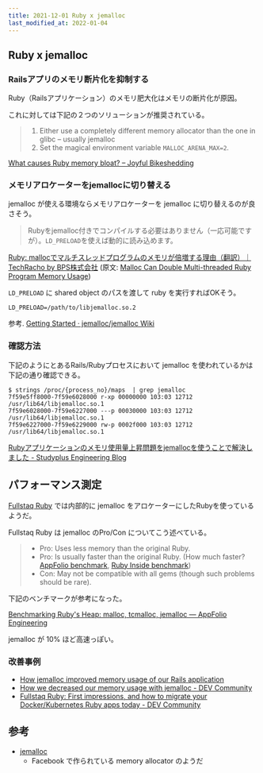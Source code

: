 ```yaml
---
title: 2021-12-01 Ruby x jemalloc
last_modified_at: 2022-01-04
---
```


## Ruby x jemalloc

### Railsアプリのメモリ断片化を抑制する

Ruby（Railsアプリケーション）のメモリ肥大化はメモリの断片化が原因。

これに対しては下記の２つのソリューションが推奨されている。

> 1. Either use a completely different memory allocator than the one in glibc – usually jemalloc
> 2. Set the magical environment variable `MALLOC_ARENA_MAX=2`.

[What causes Ruby memory bloat? – Joyful Bikeshedding](https://www.joyfulbikeshedding.com/blog/2019-03-14-what-causes-ruby-memory-bloat.html)

### メモリアロケーターをjemallocに切り替える

jemalloc が使える環境ならメモリアロケーターを jemalloc に切り替えるのが良さそう。

> Rubyをjemalloc付きでコンパイルする必要はありません（一応可能ですが）。`LD_PRELOAD`を使えば動的に読み込めます。

[Ruby: mallocでマルチスレッドプログラムのメモリが倍増する理由（翻訳）｜TechRacho by BPS株式会社](https://techracho.bpsinc.jp/hachi8833/2017_12_28/50109)
(原文: [Malloc Can Double Multi-threaded Ruby Program Memory Usage](https://www.speedshop.co/2017/12/04/malloc-doubles-ruby-memory.html))

`LD_PRELOAD` に shared object のパスを渡して ruby を実行すればOKそう。

```
LD_PRELOAD=/path/to/libjemalloc.so.2
```

参考. [Getting Started · jemalloc/jemalloc Wiki](https://github.com/jemalloc/jemalloc/wiki/Getting-Started)

### 確認方法

下記のようにとあるRails/Rubyプロセスにおいて jemalloc を使われているかは下記の通り確認できる。

```console
$ strings /proc/{process_no}/maps  | grep jemalloc
7f59e5ff8000-7f59e6028000 r-xp 00000000 103:03 12712                     /usr/lib64/libjemalloc.so.1
7f59e6028000-7f59e6227000 ---p 00030000 103:03 12712                     /usr/lib64/libjemalloc.so.1
7f59e6227000-7f59e6229000 rw-p 0002f000 103:03 12712                     /usr/lib64/libjemalloc.so.1
```

[Rubyアプリケーションのメモリ使用量上昇問題をjemallocを使うことで解決しました - Studyplus Engineering Blog](https://tech.studyplus.co.jp/entry/2019/09/09/094140)

## パフォーマンス測定

[Fullstaq Ruby](https://fullstaqruby.org/) では内部的に jemalloc をアロケーターにしたRubyを使っているようだ。

Fullstaq Ruby は jemalloc のPro/Con についてこう述べている。

> * Pro: Uses less memory than the original Ruby.
> * Pro: Is usually faster than the original Ruby. (How much faster? [AppFolio benchmark](http://engineering.appfolio.com/appfolio-engineering/2018/2/1/benchmarking-rubys-heap-malloc-tcmalloc-jemalloc), [Ruby Inside benchmark](https://medium.com/rubyinside/how-we-halved-our-memory-consumption-in-rails-with-jemalloc-86afa4e54aa3))
> * Con: May not be compatible with all gems (though such problems should be rare).

下記のベンチマークが参考になった。

[Benchmarking Ruby's Heap: malloc, tcmalloc, jemalloc — AppFolio Engineering](https://engineering.appfolio.com/appfolio-engineering/2018/2/1/benchmarking-rubys-heap-malloc-tcmalloc-jemalloc)

jemalloc が 10% ほど高速っぽい。

### 改善事例

- [How jemalloc improved memory usage of our Rails application](https://medium.com/code-wild/how-jemalloc-improved-memory-usage-of-our-rails-application-7038d5926d4)
- [How we decreased our memory usage with jemalloc - DEV Community](https://dev.to/devteam/how-we-decreased-our-memory-usage-with-jemalloc-4d5n)
- [Fullstaq Ruby: First impressions, and how to migrate your Docker/Kubernetes Ruby apps today - DEV Community](https://dev.to/evilmartians/fullstaq-ruby-first-impressions-and-how-to-migrate-your-docker-kubernetes-ruby-apps-today-4fm7)

## 参考

- [jemalloc](http://jemalloc.net/)
	+ Facebook で作られている memory allocator のようだ
